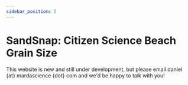 ```yaml
---
sidebar_position: 5
---
```


# SandSnap: Citizen Science Beach Grain Size

This website is new and still under development, but please email daniel {at} mardascience {dot} com and we'd be happy to talk with you!
